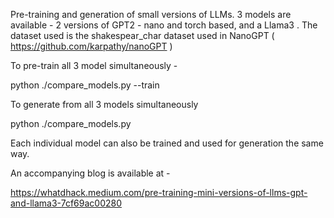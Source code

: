 Pre-training and generation of small versions of LLMs. 3 models are available - 2 versions of GPT2 -  nano and torch based, and a Llama3 . The dataset used is the shakespear_char dataset used in NanoGPT ( https://github.com/karpathy/nanoGPT )

To pre-train all 3 model simultaneously -

python  ./compare_models.py --train

To generate from all 3 models simultaneously

python ./compare_models.py


Each individual model can also be trained and used for generation the same way.

An accompanying blog is available at -

https://whatdhack.medium.com/pre-training-mini-versions-of-llms-gpt-and-llama3-7cf69ac00280
